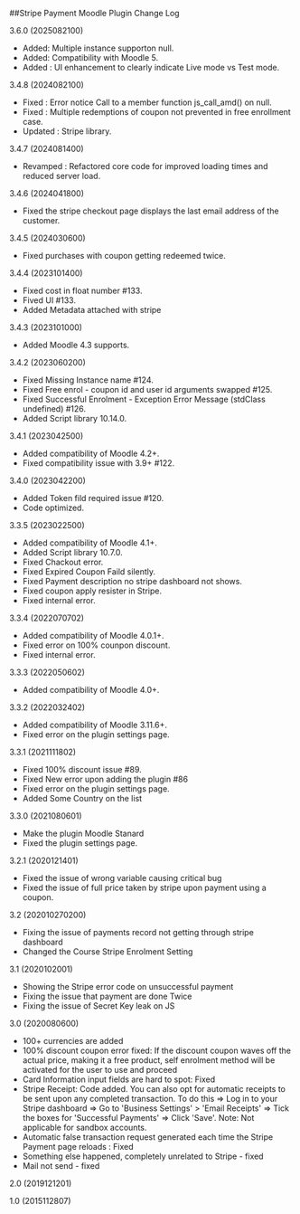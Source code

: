 ##Stripe Payment Moodle Plugin Change Log

3.6.0 (2025082100)
 * Added: Multiple instance supporton null.
 * Added: Compatibility with Moodle 5.
 * Added : UI enhancement to clearly indicate Live mode vs Test mode. 

3.4.8 (2024082100)
 * Fixed :  Error notice Call to a member function js_call_amd() on null.
 * Fixed : Multiple redemptions of coupon not prevented in free enrollment case.
 * Updated : Stripe library. 

3.4.7 (2024081400)
 * Revamped : Refactored core code for improved loading times and reduced server load.
   
3.4.6 (2024041800)
 * Fixed the stripe checkout page displays the last email address of the customer.  
  
3.4.5 (2024030600)
 * Fixed purchases with coupon getting redeemed twice.

3.4.4 (2023101400)
 * Fixed cost in float number #133.
 * Fived UI #133.
 * Added Metadata attached with stripe

3.4.3 (2023101000)
* Added Moodle 4.3 supports.

3.4.2 (2023060200)
 * Fixed Missing Instance name #124.
 * Fixed Free enrol - coupon id and user id arguments swapped #125.
 * Fixed Successful Enrolment - Exception Error Message (stdClass undefined) #126.
 * Added Script library 10.14.0.

3.4.1 (2023042500)
 * Added compatibility of Moodle 4.2+.
 * Fixed compatibility issue with 3.9+ #122.


3.4.0 (2023042200)
 * Added Token fild required issue #120.
 * Code optimized.

3.3.5 (2023022500)
 * Added compatibility of Moodle 4.1+.
 * Added Script library 10.7.0.
 * Fixed Chackout error.
 * Fixed Expired Coupon Faild silently.
 * Fixed Payment description no stripe dashboard not shows.
 * Fixed coupon apply resister in Stripe.
 * Fixed internal error.

3.3.4 (2022070702)
 * Added compatibility of Moodle 4.0.1+.
 * Fixed error on 100% counpon discount.
 * Fixed internal error.
 
3.3.3 (2022050602)
 * Added compatibility of Moodle 4.0+.

3.3.2 (2022032402)
 * Added compatibility of Moodle 3.11.6+.
 * Fixed error on the plugin settings page.

3.3.1 (2021111802)
 * Fixed 100% discount issue #89.
 * Fixed New error upon adding the plugin #86
 * Fixed error on the plugin settings page.
 * Added Some Country on the list
 
3.3.0 (2021080601)
 * Make the plugin Moodle Stanard
 * Fixed the plugin settings page.
 
3.2.1 (2020121401)
 * Fixed the issue of wrong variable causing critical bug
 * Fixed the issue of full price taken by stripe upon payment using a coupon.

3.2 (202010270200)
 * Fixing the issue of payments record not getting through stripe dashboard
 * Changed the Course Stripe Enrolment Setting 

3.1 (2020102001)
 * Showing the Stripe error code on unsuccessful payment
 * Fixing the issue that payment are done Twice
 * Fixing the issue of Secret Key leak on JS

3.0 (2020080600)
 * 100+ currencies are added
 * 100% discount coupon error fixed: If the discount coupon waves off the actual price, making it a free product, self enrolment method will be activated for the user to use and proceed
 * Card Information input fields are hard to spot: Fixed
 * Stripe Receipt: Code added. You can also opt for automatic receipts to be sent upon any completed transaction. To do this => Log in to your Stripe dashboard => Go to 'Business Settings' > 'Email Receipts' => Tick the boxes for 'Successful Payments' => Click 'Save'. Note: Not applicable for sandbox accounts.
 * Automatic false transaction request generated each time the Stripe Payment page reloads : Fixed
 * Something else happened, completely unrelated to Stripe - fixed
 * Mail not send - fixed

2.0 (2019121201)

1.0 (2015112807)
